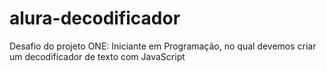 # alura-decodificador
Desafio do projeto ONE: Iniciante em Programação, no qual devemos criar um decodificador de texto com JavaScript
